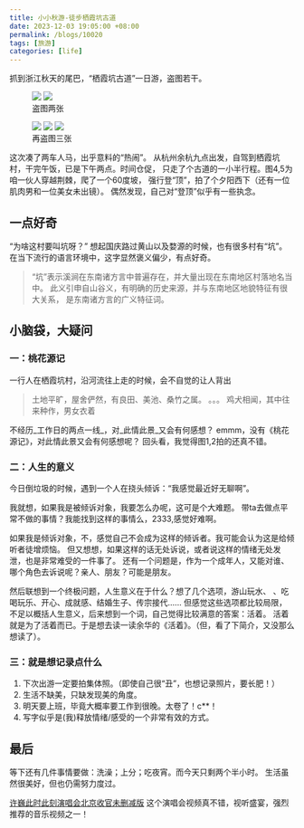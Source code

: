 ```yaml
---
title: 小小秋游-徒步栖霞坑古道
date: 2023-12-03 19:05:00 +08:00
permalink: /blogs/10020
tags: [旅游]
categories: [life]
---
```


抓到浙江秋天的尾巴，“栖霞坑古道”一日游，盗图若干。

<figure class="half">
    <img src="https://github.com/cosven/blogs/assets/4962134/42ca54c1-d0c7-4550-be4a-3c4f9582f058">
    <img src="https://github.com/cosven/blogs/assets/4962134/7337bb8c-aeeb-4af4-b0a4-d49572be7209">
    <figcaption>盗图两张</figcaption>
</figure>

<figure class="third">
    <img src="https://github.com/cosven/blogs/assets/4962134/2f075656-6eec-4403-a09a-c96268cfd1cf">
    <img src="https://github.com/cosven/blogs/assets/4962134/c46ff5c5-c371-46d7-a7fe-fb7d393d490c">
    <img src="https://github.com/cosven/blogs/assets/4962134/0969ac65-120d-4e1a-a99c-db7f3b2fb7ff">
    <figcaption>再盗图三张</figcaption>
</figure>

这次凑了两车人马，出乎意料的“热闹”。
从杭州余杭九点出发，自驾到栖霞坑村，干完午饭，已是下午两点。时间仓促，
只走了个古道的一小半行程。图4,5为咱一伙人穿越荆棘，爬了一个60度坡，
强行登“顶”，拍了个夕阳西下（还有一位肌肉男和一位美女未出镜）。
偶然发现，自己对“登顶”似乎有一些执念。

## 一点好奇

“为啥这村要叫坑呀？” 想起国庆路过黄山以及婺源的时候，也有很多村有“坑”。
在当下流行的语言环境中，这字显然褒义偏少，有点好奇。
> “坑”表示溪涧在东南诸方言中普遍存在，并大量出现在东南地区村落地名当中。
> 此义引申自山谷义，有明确的历史来源，并与东南地区地貌特征有很大关系，
> 是东南诸方言的广义特征词。

## 小脑袋，大疑问

### 一：桃花源记
一行人在栖霞坑村，沿河流往上走的时候，会不自觉的让人背出
> 土地平旷，屋舍俨然，有良田、美池、桑竹之属。
> 。。。
> 鸡犬相闻，其中往来种作，男女衣着

不经历_工作日的两点一线_，对_此情此景_又会有何感想？
emmm，没有《桃花源记》，对此情此景又会有何感想呢？
回头看，我觉得图1,2拍的还真不错。

### 二：人生的意义
今日倒垃圾的时候，遇到一个人在挠头倾诉：“我感觉最近好无聊啊”。

我就想，如果我是被倾诉对象，我要怎么办呢，这可是个大难题。
带ta去做点平常不做的事情？我能找到这样的事情么，2333,感觉好难啊。

如果我是倾诉对象，不，感觉自己不会成为这样的倾诉者。我可能会认为这是给倾听者徒增烦恼。
但又想想，如果这样的话无处诉说，或者说这样的情绪无处发泄，也是非常难受的一件事了。
还有一个问题是，作为一个成年人，又能对谁、哪个角色去诉说呢？亲人、朋友？可能是朋友。

然后联想到一个终极问题，人生意义在于什么？想了几个选项，游山玩水、
、吃喝玩乐、开心、成就感、结婚生子、传宗接代...... 但感觉这些选项都比较局限，
不足以概括人生意义，后来想到一个词，自己觉得比较满意的答案：活着。
活着就是为了活着而已。于是想去读一读余华的《活着》。（但，看了下简介，又没那么想读了）。

### 三：就是想记录点什么

1. 下次出游一定要拍集体照。（即使自己很“丑”，也想记录照片，要长肥！）
2. 生活不缺美，只缺发现美的角度。
3. 明天要上班，毕竟大概率要工作到很晚。太卷了！c**！
4. 写字似乎是(我)释放情绪/感受的一个非常有效的方式。

## 最后

等下还有几件事情要做：洗澡；上分；吃夜宵。而今天只剩两个半小时。
生活虽然很美好，但也仍需努力度过。

[许巍此时此刻演唱会北京收官未删减版](https://www.bilibili.com/video/BV137411V7Zp)
这个演唱会视频真不错，视听盛宴，强烈推荐的音乐视频之一！
